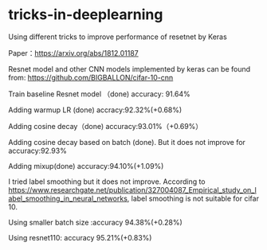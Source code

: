 # tricks-in-deeplearning
Using different tricks to improve performance of resetnet by Keras

Paper：https://arxiv.org/abs/1812.01187

Resnet model and other CNN models implemented by keras can be found from: https://github.com/BIGBALLON/cifar-10-cnn

Train baseline Resnet model （done)  accuracy: 91.64%

Adding warmup LR (done) accracy:92.32%(+0.68%)

Adding cosine decay（done) accuracy:93.01%（+0.69%）

Adding cosine decay based on batch (done). But it does not improve for accuracy:92.93%

Adding mixup(done) accuracy:94.10%(+1.09%)

I tried label smoothing but it does not improve. According to https://www.researchgate.net/publication/327004087_Empirical_study_on_label_smoothing_in_neural_networks, label smoothing is not suitable for cifar 10.

Using smaller batch size :accuracy 94.38%(+0.28%)

Using resnet110: accuracy 95.21%(+0.83%)
